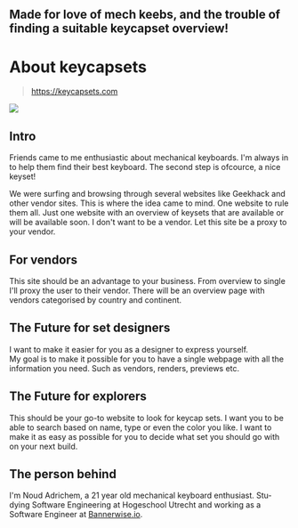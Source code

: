 ## Made for love of mech keebs, and the trouble of finding a suitable keycapset overview!
# About keycapsets

> https://keycapsets.com

[<img src="https://keycapsets.com/images/meta/meta-image.png">](https://keycapsets.com/)

<h2 className="alinea-title">Intro</h2>
<p className="light alinea">
    Friends came to me enthusiastic about mechanical keyboards. I'm always in to help them find their best keyboard. The second step is ofcource, a nice keyset!
</p>

<p className="light alinea">
    We were surfing and browsing through several websites like Geekhack and other vendor sites. This is where the idea came to mind. One website to rule them all. Just one website with an overview of keysets that are available or will be available soon. I don't want to be a vendor. Let this site be a proxy to your vendor.
</p>

<h2 className="alinea-title">For vendors</h2>
<p className="light alinea">
    This site should be an advantage to your business. From overview to single I'll proxy the user to their vendor. There will be an overview page with vendors categorised by country and continent.
</p>

<h2 className="alinea-title">The Future for set designers</h2>
<p className="light alinea">
    I want to make it easier for you as a designer to express yourself. <br/> My goal is to make it possible for you to have a single webpage with all the information you need. Such as vendors, renders, previews etc.
</p>

<h2 className="alinea-title">The Future for explorers</h2>
<p className="light alinea">
    This should be your go-to website to look for keycap sets. I want you to be able to search based on name, type or even the color you like. I want to make it as easy as possible for you to decide what set you should go with on your next build.
</p>

<h2 className="alinea-title">The person behind</h2>
<p className="light alinea">
    I'm Noud Adrichem, a 21 year old mechanical keyboard enthusiast. Stu-dying Software Engineering at Hogeschool Utrecht and working as a Software Engineer at <a href="https://bannerwise.io">Bannerwise.io</a>.
</p>

